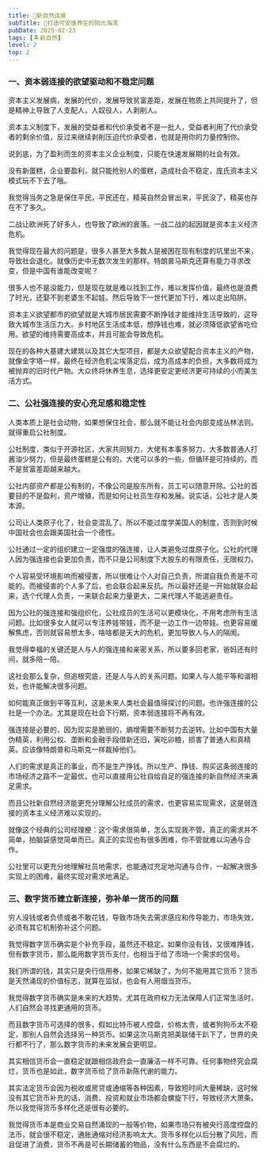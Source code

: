 ```yaml
---
title: 🔗新自然连接
subTitle: 🌅打造可安康养生的阳光海湾
pubDate: 2025-02-23
tags: [🏝新自然]
level: 2
top: 2
---
```


### 一、资本弱连接的欲望驱动和不稳定问题

资本主义发展病，发展的代价，发展导致贫富差距，发展在物质上共同提升了，但是精神上导致了人支配人，人奴役人，人剥削人。

资本主义制度下，发展的受益者和代价承受者不是一批人，受益者利用了代价承受者的剩余价值，反过来继续剥削压迫代价承受者，也就是用你的力量控制你。

说到底，为了盈利而生的资本主义企业制度，只能在快速发展期的社会有效。

没有新蛋糕，企业要盈利，就只能抢别人的蛋糕，造成社会不稳定，庞氏资本主义模式玩不下去了哦。

我觉得当务之急是保住平民，平民还在，精英自然会冒出来，平民没了，精英也存在不了多久。

二战让欧洲死了好多人，也导致了欧洲的衰落。一战二战的起因就是资本主义经济危机。

我觉得现在最大的问题是，很多人甚至大多数人是被困在现有制度的坑里出不来，导致社会退化。就像历史中无数次发生的那样。特朗普马斯克还算有能力寻求改变，但是中国有谁能改变呢？

很多人也不是没能力，但是现在就是难以找到工作，难以发挥价值，最终也是浪费了时光，还娶不到老婆生不起娃。然后导致下一世代更加下行，难以走出陷阱。

资本主义欲望都市的欲望就是大城市居民需要不断挣钱才能维持生活导致的，这导致大城市生活压力大。乡村地区生活成本低，想挣钱也难，就必须降低欲望省吃俭用。欲望的维持需要高成本，并且可能会导致危机。

现在的各种大基建大建筑以及其它大型项目，都是大众欲望配合资本主义的产物，就像金字塔一样，最终在经济危机尘埃落定后，成为高成本的负担，大多数将成为被抛弃的旧时代产物。大众终将休养生息，选择更安定更经济更可持续的小而美生活方式。

### 二、公社强连接的安心充足感和稳定性

人类本质上是社会动物，如果想保住社会，那么就不能让社会内部变成丛林法则。就得重启公社制度。

公社制度，类似于开源社区，大家共同努力，大佬有本事多努力，大多数普通人打酱油少努力，但是最终蛋糕是公有的，大佬可以多的一些，但循环是可持续的，而不是贫富差距越来越大。

公社内部资产都是公有制的，不像公司是股东所有，员工可以随意开除。公社的首要目的不是盈利，资产增殖，而是如何让社员生存和发展。说实话，公社才是人类本源。

公司让人类原子化了，社会变混乱了。所以不能过度学美国人的制度，否则到时候中国社会也会跟美国社会一个德性。

公社通过一定的组织建立一定强度的强连接，让人类避免过度原子化。公社的代理人因为强连接也会更加负责，而不只是公司制度下大股东的有限责任，无限权力。

个人容易受环境影响而被侵害，所以很难让个人对自己负责，所谓自我负责是不可能的。而被侵害的个人多了后，也会联合起来反抗。所以最好还是一开始就联合起来，选个代理人负责，一来联合起来力量更大，二来代理人不能逃避责任。

因为公社的强连接和强组织化，公社成员的生活可以更模块化，不用考虑所有生活问题。比如很多女人就可以专注养娃带娃，而不是一边工作一边带娃。也更容易缓解焦虑，否则就容易想太多，啥啥都是天大的危机，更加导致人与人的隔阂。

我觉得幸福的关键还是人与人的强连接和亲密关系，所以要多回老家，爸妈还有时间，就多陪一陪。

这社会那么复杂，但追根究底，还是人与人的关系问题。如果人与人能平等和谐相处，也许能解决很多问题。

如何能真正做到平等互利，这是未来人类社会最值得探讨的问题。也许强连接的公社是一个办法。尤其是现在社会下行期，资本弱连接将不再有效。

强连接是必要的，因为现实是脆弱的，熵增需要不断努力去逆转。比如中国有大量伪精英，利用公权、垄断和金融手段借新还旧，寅吃卯粮，损害了普通人和真精英。应该像特朗普和马斯克一样裁掉他们。

人们的需求是真正的事业，而不是生产挣钱。所以生产、挣钱、购买这条弱连接的市场经济之路不一定最优，也可以直接用公社自给自足的强连接的新自然经济来满足需求。

而且公社新自然经济能更充分理解公社成员的需求，也更容易实现需求，这是弱连接的资本主义经济难以实现的。

就像这个经典的公司经理梗：这个需求很简单，怎么实现我不管。真正的需求并不简单，拍脑袋感觉简单而已。真正的实现也有很多困难，你不管就难以沟通与合作。

公社里可以更充分地理解社员地需求，也能通过充足地沟通与合作，一起解决很多实现上的困难，最终实现对需求地满足。

### 三、数字货币建立新连接，弥补单一货币的问题

穷人没钱或者负债或者不敢花钱，导致市场失去需求感应和传导能力，市场失效，必须有其它机制弥补这个问题。

我觉得数字货币确实是个补充手段，虽然还不稳定。如果你没有钱，又很难挣钱，但有数字货币，那么能用数字货币支付，也相当于给了市场一个需求的信号。

我们所谓的钱，其实只是央行信用券，如果它稀缺了，为何不能用其它货币？货币是天然涌现的价值标志，就算在监狱，也会有人用烟当货币。

我觉得数字货币确实是未来的大趋势。尤其在政府权力无法保障人们正常生活时，人们自然会寻找更通用的货币。

而且数字货币可选择的很多，假如比特币被人控盘，价格太贵，或者狗狗币太不稳定，那别人自然会选择另一种货币。如果这次马斯克把美联储干趴下了，世界的央行都不行了，那么数字货币的未来发展会更明显。

其实相信货币会一直稳定就跟相信政府会一直廉洁一样不可靠。任何事物终究会腐烂，货币也是如此，数字货币给了货币新陈代谢的能力。

其实法定货币会因为税收或房贷或通缩等各种因素，导致短时间大量稀缺，这时候没有其它货币补充的话，消费、投资和就业市场都会螺旋下行，导致经济大萧条。所以我觉得货币多样化还是很有必要的。

我觉得货币本是商业交易自然涌现的一般等价物，如果市场只有被央行高度控盘的法币，就会很不稳定，通胀通缩对经济影响太大。货币多样化以后分散了风险，而且促进了消费，货币不再是可长期储蓄的物品，没有什么东西是不会腐烂的。
